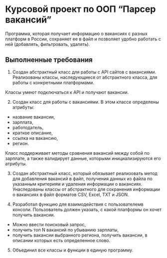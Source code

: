 
# Курсовой проект по ООП “Парсер вакансий”

Программа, которая получает информацию о вакансиях с разных платформ в России, сохраняет ее в файл и позволяет удобно работать с ней (добавлять, фильтровать, удалять).

## Выполненные требования

1. Создан абстрактный класс для работы с API сайтов с вакансиями. Реализованы классы, наследующиеся от абстрактного класса, для работы с конкретными платформами.

Классы умеют подключаться к API и получают вакансии.

2. Создан класс для работы с вакансиями. 
В этом классе определены атрибуты:
  - название вакансии,
  - зарплата,
  - работодатель,
  - краткое описание,
  - ссылка на вакансию,
  - регион. 

Класс поддерживает методы сравнения вакансий между собой по зарплате, а также валидирует данные, которыми инициализируются его атрибуты.

3. Создан абстрактный класс, который обязывает реализовать метод для добавления вакансий в файл, получения данных из файла по указанным критериям и удаления информации о вакансиях. 
Унаследованы классы от абстрактного для сохранения информации о вакансиях в файл форматов CSV, Excel, TXT и JSON. 

4. Разработал функцию для взаимодействия с пользователемв консоли. Пользователь должен указать, с какой платформы он хочет получить вакансии. 
- Можно ввести поисковый запрос, 
- получить топ N вакансий по убыванию зарплаты, 
- получить вакансии выбранного региона, получить вакансии, в описании которых есть определенное слово.

5. Объединил все классы и функции в единую программу.
